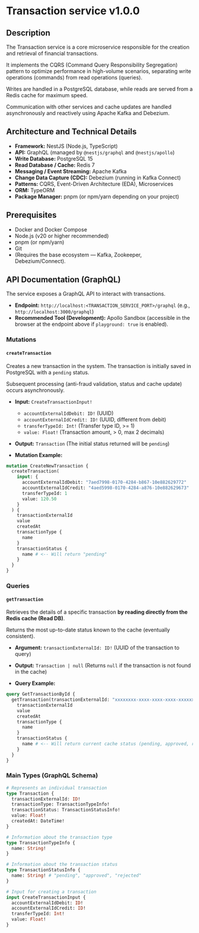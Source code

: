 
# Transaction service v1.0.0

## Description

The Transaction service is a core microservice responsible for the creation and retrieval of financial transactions.

It implements the CQRS (Command Query Responsibility Segregation) pattern to optimize performance in high-volume scenarios, separating write operations (commands) from read operations (queries).

Writes are handled in a PostgreSQL database, while reads are served from a Redis cache for maximum speed.

Communication with other services and cache updates are handled asynchronously and reactively using Apache Kafka and Debezium.

## Architecture and Technical Details

- **Framework:** NestJS (Node.js, TypeScript)
- **API:** GraphQL (managed by `@nestjs/graphql` and `@nestjs/apollo`)
- **Write Database:** PostgreSQL 15
- **Read Database / Cache:** Redis 7
- **Messaging / Event Streaming:** Apache Kafka
- **Change Data Capture (CDC):** Debezium (running in Kafka Connect)
- **Patterns:** CQRS, Event-Driven Architecture (EDA), Microservices
- **ORM:** TypeORM
- **Package Manager:** pnpm (or npm/yarn depending on your project)

## Prerequisites

- Docker and Docker Compose
- Node.js (v20 or higher recommended)
- pnpm (or npm/yarn)
- Git
- (Requires the base ecosystem — Kafka, Zookeeper, Debezium/Connect).

## API Documentation (GraphQL)

The service exposes a GraphQL API to interact with transactions.

- **Endpoint:** `http://localhost:<TRANSACTION_SERVICE_PORT>/graphql` (e.g., `http://localhost:3000/graphql`)
- **Recommended Tool (Development):** Apollo Sandbox (accessible in the browser at the endpoint above if `playground: true` is enabled).

### Mutations

#### `createTransaction`

Creates a new transaction in the system. The transaction is initially saved in PostgreSQL with a `pending` status.

Subsequent processing (anti-fraud validation, status and cache update) occurs asynchronously.

- **Input:** `CreateTransactionInput!`
  - `accountExternalIdDebit: ID!` (UUID)
  - `accountExternalIdCredit: ID!` (UUID, different from debit)
  - `transferTypeId: Int!` (Transfer type ID, >= 1)
  - `value: Float!` (Transaction amount, > 0, max 2 decimals)
- **Output:** `Transaction` (The initial status returned will be `pending`)

- **Mutation Example:**

```graphql
mutation CreateNewTransaction {
  createTransaction(
    input: {
      accountExternalIdDebit: "7aed7998-0170-4284-b867-10e882629772"
      accountExternalIdCredit: "4aed5998-0170-4284-a876-10e882629673"
      transferTypeId: 1
      value: 120.50
    }
  ) {
    transactionExternalId
    value
    createdAt
    transactionType {
      name
    }
    transactionStatus {
      name # <-- Will return "pending"
    }
  }
}
```

### Queries

#### `getTransaction`

Retrieves the details of a specific transaction **by reading directly from the Redis cache (Read DB)**.

Returns the most up-to-date status known to the cache (eventually consistent).

- **Argument:** `transactionExternalId: ID!` (UUID of the transaction to query)
- **Output:** `Transaction | null` (Returns `null` if the transaction is not found in the cache)

- **Query Example:**

```graphql
query GetTransactionById {
  getTransaction(transactionExternalId: "xxxxxxxx-xxxx-xxxx-xxxx-xxxxxxxxxxxx") {
    transactionExternalId
    value
    createdAt
    transactionType {
      name
    }
    transactionStatus {
      name # <-- Will return current cache status (pending, approved, rejected)
    }
  }
}
```

### Main Types (GraphQL Schema)

```graphql
# Represents an individual transaction
type Transaction {
  transactionExternalId: ID!
  transactionType: TransactionTypeInfo!
  transactionStatus: TransactionStatusInfo!
  value: Float!
  createdAt: DateTime!
}

# Information about the transaction type
type TransactionTypeInfo {
  name: String!
}

# Information about the transaction status
type TransactionStatusInfo {
  name: String! # "pending", "approved", "rejected"
}

# Input for creating a transaction
input CreateTransactionInput {
  accountExternalIdDebit: ID!
  accountExternalIdCredit: ID!
  transferTypeId: Int!
  value: Float!
}
```
